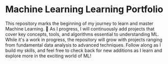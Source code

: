 # Machine Learning Learning Portfolio

This repository marks the beginning of my journey to learn and master Machine Learning. 🚀 As I progress, I will continuously add projects that cover key concepts, tools, and algorithms essential to understanding ML. While it's a work in progress, the repository will grow with projects ranging from fundamental data analysis to advanced techniques. Follow along as I build my skills, and feel free to check back for new additions as I learn and explore more in the exciting world of ML!
